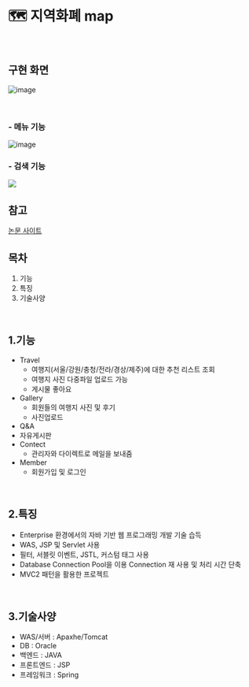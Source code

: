 #  🗺 지역화폐 map


<br/>

## 구현 화면
![image](https://user-images.githubusercontent.com/58923654/91039523-aeec2700-e647-11ea-92c0-de1a197919ea.png)

<br/>

### - 메뉴 기능
![image](https://user-images.githubusercontent.com/58923654/91039598-cc20f580-e647-11ea-9b17-b4d27b00fea8.png)
<br/>

### - 검색 기능
<img src="https://user-images.githubusercontent.com/58923654/91035069-f6bb8000-e640-11ea-9e85-c876d1fc3a85.PNG" >
<br/>

## 참고
[논문 사이트](http://www.gmoney.or.kr/)
<br/>

## 목차
1. 기능
2. 특징
3. 기술사양
<br/>

## 1.기능

* Travel 
  - 여행지(서울/강원/충청/전라/경상/제주)에 대한 추천 리스트 조회<br/>
  - 여행지 사진 다중파일 업로드 가능<br/>
  - 게시물 좋아요<br/>
* Gallery
  - 회원들의 여행지 사진 및 후기<br/>
  - 사진업로드 <br/>
* Q&A
* 자유게시판
* Contect 
  - 관리자와 다이렉트로 메일을 보내줌
* Member
  - 회원가입 및 로그인 

</br>

## 2.특징
- Enterprise 환경에서의 자바 기반 웹 프로그래밍 개발 기술 습득
- WAS, JSP 및 Servlet  사용
- 필터, 서블릿 이벤트, JSTL, 커스텀 태그 사용
- Database Connection Pool을 이용 Connection 재 사용 및 처리 시간 단축
- MVC2 패턴을 활용한 프로젝트
<br/>

## 3.기술사양
 - WAS/서버 : Apaxhe/Tomcat
 - DB : Oracle
 - 백엔드 : JAVA
 - 프론트엔드 : JSP
 - 프레임워크 : Spring
